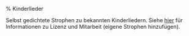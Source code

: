% Kinderlieder

Selbst gedichtete Strophen zu bekannten Kinderliedern.
Siehe [hier](https://github.com/kopp/Kinderlieder) für Informationen zu Lizenz
und Mitarbeit (eigene Strophen hinzufügen).
